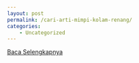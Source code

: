 ```yaml
---
layout: post
permalink: /cari-arti-mimpi-kolam-renang/
categories:
    - Uncategorized
---
```


[Baca Selengkapnya](/08)